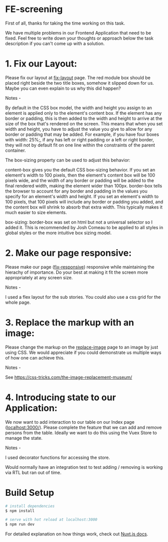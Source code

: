 # FE-screening

First of all, thanks for taking the time working on this task.

We have multiple problems in our Frontend Application that need to be fixed. Feel free to write down your thoughts or approach below the task description if you can't come up with a solution.

# 1. Fix our Layout:

Please fix our layout at [fix-layout](http://localhost:3000/fix-layout) page. The red module box should be placed right beside the two title boxes, somehow it slipped down for us. Maybe you can even explain to us why this did happen?

Notes -

By default in the CSS box model, the width and height you assign to an element is applied only to the element's content box. If the element has any border or padding, this is then added to the width and height to arrive at the size of the box that's rendered on the screen. This means that when you set width and height, you have to adjust the value you give to allow for any border or padding that may be added. For example, if you have four boxes with width: 25%;, if any has left or right padding or a left or right border, they will not by default fit on one line within the constraints of the parent container.

The box-sizing property can be used to adjust this behavior:

content-box gives you the default CSS box-sizing behavior. If you set an element's width to 100 pixels, then the element's content box will be 100 pixels wide, and the width of any border or padding will be added to the final rendered width, making the element wider than 100px.
border-box tells the browser to account for any border and padding in the values you specify for an element's width and height. If you set an element's width to 100 pixels, that 100 pixels will include any border or padding you added, and the content box will shrink to absorb that extra width. This typically makes it much easier to size elements.

box-sizing: border-box was set on html but not a universal selector so I added it. This is recommended by Josh Comeau to be applied to all styles in global styles or the more intuitive box sizing model.

# 2. Make our page responsive:

Please make our page ([fix-responsive](http://localhost:3000/fix-responsive)) responsive while maintaining the hierachy of importance. Do your best at making it fit the screen more appropriately at any screen size.

Notes -

I used a flex layout for the sub stories. You could also use a css grid for the whole page.

# 3. Replace the markup with an image:

Please change the markup on the [replace-image](http://localhost:3000/replace-image) page to an image by just using CSS. We would appreciate if you could demonstrate us multiple ways of how one can achieve this.

Notes -

See https://css-tricks.com/the-image-replacement-museum/

# 4. Introducing state to our Application:

We now want to add interaction to our table on our Index page ([localhost:3000/](http://localhost:3000/)). Please complete the feature that we can add and remove persons from the table. Ideally we want to do this using the Vuex Store to manage the state.

Notes -

I used decorator functions for accessing the store.

Would normally have an integration test to test adding / removing is working via RTL but ran out of time.

# Build Setup

```bash
# install dependencies
$ npm install

# serve with hot reload at localhost:3000
$ npm run dev
```

For detailed explanation on how things work, check out [Nuxt.js docs](https://nuxtjs.org).
